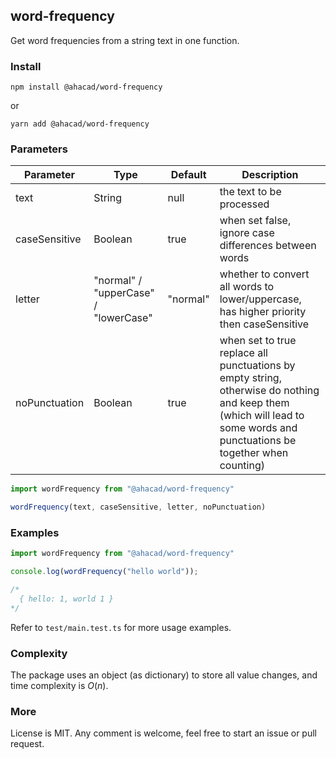 

##  word-frequency

Get word frequencies from a string text in one function.

### Install

```
npm install @ahacad/word-frequency
```

or

```
yarn add @ahacad/word-frequency
```

### Parameters

| Parameter     | Type                                 | Default  | Description                                                                                                                                                              |
| ---           | ---                                  | ---      | ---                                                                                                                                                                      |
| text          | String                               | null     | the text to be processed                                                                                                                                                 |
| caseSensitive | Boolean                              | true     | when set false, ignore case differences between words                                                                                                                    |
| letter        | "normal" / "upperCase" / "lowerCase" | "normal" | whether to convert all words to lower/uppercase, has higher priority then caseSensitive                                                                                  |
| noPunctuation | Boolean                              | true     | when set to true replace all punctuations by empty string, otherwise do nothing and keep them (which will lead to some words and punctuations be together when counting) |


```js
import wordFrequency from "@ahacad/word-frequency"

wordFrequency(text, caseSensitive, letter, noPunctuation)
```

### Examples

```js
import wordFrequency from "@ahacad/word-frequency"

console.log(wordFrequency("hello world"));

/*
  { hello: 1, world 1 }
*/
```

Refer to `test/main.test.ts` for more usage examples.

### Complexity

The package uses an object (as dictionary) to store all value changes, and time complexity is $O(n)$.

### More

License is MIT. Any comment is welcome, feel free to start an issue or pull request.
